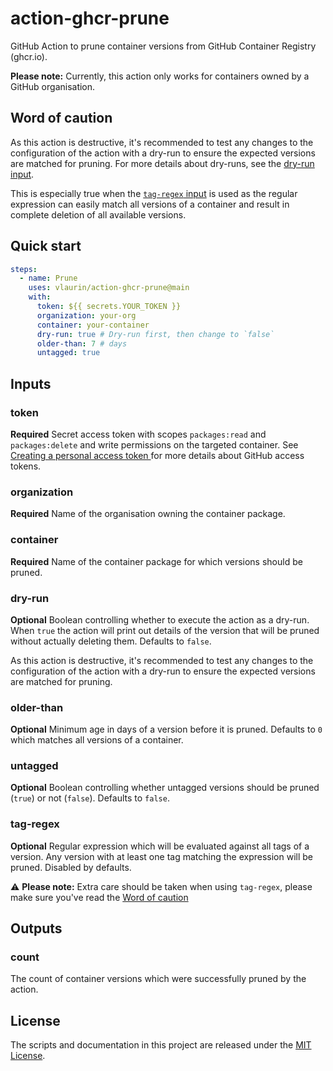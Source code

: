 # action-ghcr-prune
GitHub Action to prune container versions from GitHub Container Registry (ghcr.io).

**Please note:** Currently, this action only works for containers owned by a GitHub organisation.

## Word of caution

As this action is destructive, it's recommended to test any changes to the configuration of the action with a dry-run to ensure the expected versions are matched for pruning. For more details about dry-runs, see the [dry-run input](#dry-run).

This is especially true when the [`tag-regex` input](#tag-regex) is used as the regular expression can easily match all versions of a container and result in complete deletion of all available versions.

## Quick start

```yml
steps:
  - name: Prune
    uses: vlaurin/action-ghcr-prune@main
    with:
      token: ${{ secrets.YOUR_TOKEN }}
      organization: your-org
      container: your-container
      dry-run: true # Dry-run first, then change to `false`
      older-than: 7 # days
      untagged: true
```

## Inputs

### token

**Required** Secret access token with scopes `packages:read` and `packages:delete` and write permissions on the targeted container. See [Creating a personal access token
](https://docs.github.com/en/github/authenticating-to-github/keeping-your-account-and-data-secure/creating-a-personal-access-token) for more details about GitHub access tokens.

### organization

**Required** Name of the organisation owning the container package.

### container

**Required** Name of the container package for which versions should be pruned.

### dry-run

**Optional** Boolean controlling whether to execute the action as a dry-run. When `true` the action will print out details of the version that will be pruned without actually deleting them. Defaults to `false`.

As this action is destructive, it's recommended to test any changes to the configuration of the action with a dry-run to ensure the expected versions are matched for pruning.

### older-than

**Optional** Minimum age in days of a version before it is pruned. Defaults to `0` which matches all versions of a container.

### untagged

**Optional** Boolean controlling whether untagged versions should be pruned (`true`) or not (`false`). Defaults to `false`.

### tag-regex

**Optional** Regular expression which will be evaluated against all tags of a version. Any version with at least one tag matching the expression will be pruned. Disabled by defaults.

:warning: **Please note:** Extra care should be taken when using `tag-regex`, please make sure you've read the [Word of caution](#word-of-caution)

## Outputs

### count

The count of container versions which were successfully pruned by the action.

## License

The scripts and documentation in this project are released under the [MIT License](LICENSE).